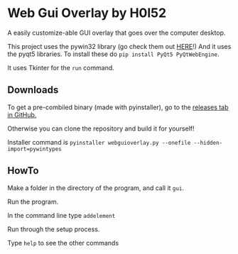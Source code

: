 # Web Gui Overlay by H0l52
A easily customize-able GUI overlay that goes over the computer desktop. 

This project uses the pywin32 library (go check them out [HERE](https://github.com/mhammond/pywin32)!)
And it uses the pyqt5 libraries. To install these do `pip install PyQt5 PyQtWebEngine`.

It uses Tkinter for the `run` command.

## Downloads

To get a pre-combiled binary (made with pyinstaller), go to the [releases tab in GitHub.](https://github.com/H0l52/webguioverlay/releases)

Otherwise you can clone the repository and build it for yourself!

Installer command is `pyinstaller webguioverlay.py --onefile --hidden-import=pywintypes`

## HowTo

Make a folder in the directory of the program, and call it `gui`.

Run the program.

In the command line type `addelement`

Run through the setup process.

Type `help` to see the other commands

